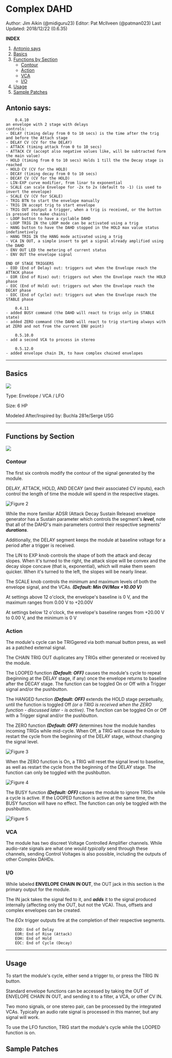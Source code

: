 # Complex DAHD 

Author: Jim Aikin (@midiguru23)
Editor: Pat McIlveen (@patman023)
Last Updated: 2018/12/22 (0.6.35)

**INDEX**
1. [Antonio says](#antonio-says)
2. [Basics](#basics)
3. [Functions by Section](#functions-by-section)
   - [Contour](#contour)
   - [Action](#action)
   - [VCA](#vca)
   - [I/O](#i--o)
4. [Usage](#usage)
5. [Sample Patches](#sample-patches)


## Antonio says:

```
	0.4.10
an envelope with 2 stage with delays
controls:
- DELAY (timing delay from 0 to 10 secs) is the time after the trig and before the Attach stage
- DELAY CV (CV for the DELAY)
- ATTACK (timing attack from 0 to 10 secs)
- ATTACK CV (accept also negative values like, will be subtracted form the main value)
- HOLD (timing from 0 to 10 secs) Holds 1 till the the Decay stage is reached
- HOLD CV (CV for the HOLD)
- DECAY (timing decay from 0 to 10 secs)
- DECAY CV (CV for the HOLD)
- LIN-EXP curve modifier, from linar to exponential
- SCALE can scale Envelope for -2x to 2x (default to -1) (is used to invert the envelope)
- SCALE CV (CV for SCALE)
- TRIG BTN to start the envelope manually
- TRIG IN accept trig to start envelope
- TRIG OUT aoutput a trigger, when a trig is received, or the button is pressed (to make chains)
- LOOP button to have a cyclable DAHD
- LOOP TRIG IN the LOOP mode can be activated using a trig
- HANG button to have the DAHD stopped in the HOLD max value status indefinetively
- HANG TRIG IN the HANG mode activated using a trig
- VCA IN OUT, a simple insert to get a signal already amplified using the DAHD
- ENV OUT LED the metering of current status
- ENV OUT the envelope signal

END OF STAGE TRIGGERS
- EOD (End of Delay) out: triggers out when the Envelope reach the ATTACK phase
- EOR (End of Rise) out: triggers out when the Envelope reach the HOLD phase
- EOC (End of Hold) out: triggers out when the Envelope reach the DECAY phase
- EOC (End of Cycle) out: triggers out when the Envelope reach the STABLE phase

	0.4.11
- added BUSY command (the DAHD will react to trigs only in STABLE state)
- added ZERO command (the DAHD will react to trig starting always with at ZERO and not from the current ENV point)

	0.5.10.0
- add a second VCA to process in stereo

	0.5.12.0
- added envelope chain IN, to have complex chained envelopes
```

---

## Basics

![](./Complexdahd.jpg)

Type: Envelope / VCA / LFO

Size: 6 HP

Modeled After/Inspired by: Buchla 281e/Serge USG

---

## Functions by Section

![](./Figure1b.jpg)

### Contour

The first six controls modify the contour of the signal generated by the module. 

DELAY, ATTACK, HOLD, AND DECAY (and their associated CV inputs), each control the length of time the module will spend in the respective stages. 

![Figure 2](Figure2.png)

While the more familiar ADSR (Attack Decay Sustain Release) envelope generator has a Sustain parameter which controls the segment's ***level***, note that all of the DAHD's main parameters control their respective segments' ***durations***.

Additionally, the DELAY segment keeps the module at baseline voltage for a period after a trigger is received.

The LIN to EXP knob controls the shape of both the attack and decay slopes. When it's turned to the right, the attack slope will be convex and the decay slope concave (that is, exponential), which will make them seem quicker. When it's turned to the left, the slopes will be nearly linear. 

The SCALE knob controls the minimum and maximum levels of both the envelope signal, and the VCAs. ***(Default: Min 0V/Max +10.00 V)***

At settings above 12 o'clock, the envelope's baseline is 0 V, and the maximum ranges from 0.00 V to +20.00V 

At settings below 12 o'clock, the envelope's baseline ranges from +20.00 V to 0.00 V, and the minimum is 0 V

### Action

The module's cycle can be TRIGgered via both manual button press, as well as a patched external signal.

The CHAIN TRIG OUT duplicates any TRIGs either generated or received by the module.

The LOOPED function ***(Default: OFF)*** causes the module's cycle to repeat (beginning at the DELAY stage, if any) once the envelope returns to baseline after the DECAY stage. The function can be toggled On or Off with a Trigger signal and/or the pushbutton.

The HANGED function ***(Default: OFF)*** extends the HOLD stage perpetually, until the function is toggled Off *(or a TRIG is received when the ZERO function - discussed later - is active)*. The function can be toggled On or Off with a Trigger signal and/or the pushbutton.

The ZERO function ***(Default: OFF)*** determines how the module handles incoming TRIGs while mid-cycle. When Off, a TRIG will cause the module to restart the cycle from the beginning of the DELAY stage, without changing the signal level.

![Figure 3](Figure3.png)

When the ZERO function is On, a TRIG will reset the signal level to baseline, as well as restart the cycle from the beginning of the DELAY stage. The function can only be toggled with the pushbutton.

![Figure 4](Figure4.png)

The BUSY function ***(Default: OFF)*** causes the module to ignore TRIGs while a cycle is active. If the LOOPED function is active at the same time, the BUSY function will have no effect. The function can only be toggled with the pushbutton.

![Figure 5](Figure5.png)

### VCA

The module has two discreet Voltage Controlled Amplifier channels. While audio-rate signals are what one would *typically* send through these channels, sending Control Voltages is also possible, including the outputs of other Complex DAHDs.

### I/O

While labeled **ENVELOPE CHAIN IN OUT**, the OUT jack in this section is the primary output for the module. 

The IN jack takes the signal fed to it, and ***adds*** it to the signal produced internally (affecting only the OUT, but not the VCA). Thus, offsets and complex envelopes can be created.

The *EOx* trigger outputs fire at the completion of their respective segments. 

```
	EOD: End of Delay
	EOR: End of Rise (Attack)
	EOH: End of Hold
	EOC: End of Cycle (Decay)
```

---

## Usage

To start the module's cycle, either send a trigger to, or press the TRIG IN button.

Standard envelope functions can be accessed by taking the OUT of ENVELOPE CHAIN IN OUT, and sending it to a filter, a VCA, or other CV IN.

Two mono signals, or one stereo pair, can be processed by the integrated VCAs. Typically an audio rate signal is processed in this manner, but any signal will work.

To use the LFO function, TRIG start the module's cycle while the LOOPED function is on.

## Sample Patches
